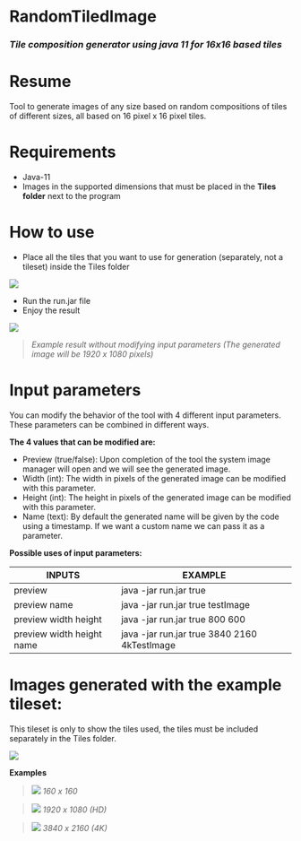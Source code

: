 # RandomTiledImage
### *Tile composition generator using java 11 for 16x16 based tiles*

# Resume
Tool to generate images of any size based on random compositions of tiles of different sizes, all based on 16 pixel x 16 pixel tiles.

# Requirements
- Java-11
- Images in the supported dimensions that must be placed in the <b>Tiles folder</b> next to the program

# How to use
- Place all the tiles that you want to use for generation (separately, not a tileset) inside the Tiles folder
  
![](https://i.imgur.com/Kjh92GZ.png)

- Run the run.jar file
- Enjoy the result

![](https://i.imgur.com/k4BECwZ.png)
> *Example result without modifying input parameters (The generated image will be 1920 x 1080 pixels)*

# Input parameters
You can modify the behavior of the tool with 4 different input parameters. These parameters can be combined in different ways.

<b>The 4 values that can be modified are:</b>

- Preview (true/false): Upon completion of the tool the system image manager will open and we will see the generated image.
- Width (int): The width in pixels of the generated image can be modified with this parameter.
- Height (int): The height in pixels of the generated image can be modified with this parameter.
- Name (text): By default the generated name will be given by the code using a timestamp. If we want a custom name we can pass it as a parameter.

<b>Possible uses of input parameters:</b>

|          <b>INPUTS</b>           |                   <b>EXAMPLE</b>                    |
|---------------------------|----------------------------------------------|
| preview                   | java -jar run.jar true                       |
| preview name              | java -jar run.jar true testImage             |
| preview width height      | java -jar run.jar true 800 600               |
| preview width height name | java -jar run.jar true 3840 2160 4kTestImage |

# Images generated with the example tileset:

This tileset is only to show the tiles used, the tiles must be included separately in the Tiles folder.

![](https://i.imgur.com/zwprTLm.png)

<b>Examples</b>

> ![](https://i.imgur.com/BMFgNEW.png)
> *160 x 160*

> ![](https://i.imgur.com/uFHw6SP.png)
> *1920 x 1080 (HD)*

> ![](https://i.imgur.com/ZVcgFMB.png)
> *3840 x 2160 (4K)*
